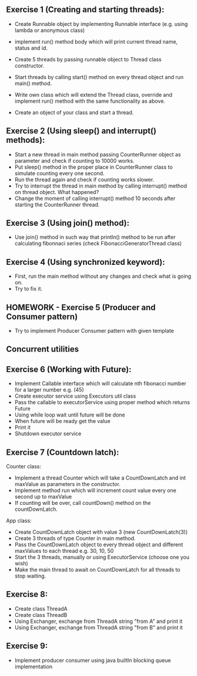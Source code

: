 ## Exercise 1 (Creating and starting threads):
* Create Runnable object by implementing Runnable interface (e.g. using lambda or anonymous class)
* implement run() method body which will print current thread name, status and id.
* Create 5 threads by passing runnable object to Thread class constructor.
* Start threads by calling start() method on every thread object and run main() method.

* Write own class which will extend the Thread class, override and implement run() method with the same functionality as above.
* Create an object of your class and start a thread.


## Exercise 2 (Using sleep() and interrupt() methods):
* Start a new thread in main method passing CounterRunner object as parameter and check if counting to 10000 works.
* Put sleep() method in the proper place in CounterRunner class to simulate counting every one second. 
* Run the thread again and check if counting works slower.
* Try to interrupt the thread in main method by calling interrupt() method on thread object. What happened? 
* Change the moment of calling interrupt() method 10 seconds after starting the CounterRunner thread.

## Exercise 3 (Using join() method):
* Use join() method in such way that println() method to be run after calculating fibonnaci series (check FibonacciGeneratorThread class)

## Exercise 4 (Using synchronized keyword):
* First, run the main method without any changes and check what is going on.
* Try to fix it. 

## HOMEWORK - Exercise 5 (Producer and Consumer pattern)
* Try to implement Producer Consumer pattern with given template

Concurrent utilities
-----------------------------------------------------------------------
## Exercise 6 (Working with Future):
* Implement Callable interface which will calculate nth fibonacci number for a larger number e.g. (45)
* Create executor service using Executors util class 
* Pass the callable to executorService using proper method which returns Future
* Using while loop wait until future will be done
* When future will be ready get the value
* Print it
* Shutdown executor service

## Exercise 7 (Countdown latch):
Counter class:
* Implement a thread Counter which will take a CountDownLatch and int maxValue as parameters in the constructor. 
* Implement method run which will increment count value every one second up to maxValue
* If counting will be over, call countDown() method on the countDownLatch.

App class:
* Create CountDownLatch object with value 3 (new CountDownLatch(3))
* Create 3 threads of type Counter in main method.
* Pass the CountDownLatch object to every thread object and different maxValues to each thread e.g. 30, 10, 50
* Start the 3 threads, manually or using ExecutorService (choose one you wish)
* Make the main thread to await on CountDownLatch for all threads to stop waiting.

## Exercise 8:
* Create class ThreadA
* Create class ThreadB
* Using Exchanger, exchange from ThreadA string "from A" and print it
* Using Exchanger, exchange from ThreadA string "from B" and print it

## Exercise 9:
* Implement producer consumer using java builtIn blocking queue implementation
